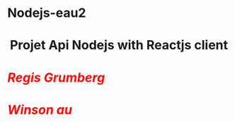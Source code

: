 # Nodejs-eau2
<h1 style="text-align:center">Projet Api Nodejs with Reactjs client</h1>
<h1 style="color:red"><i>Regis Grumberg</i></h1>

<h1 style="color:red"><i>Winson au</i></h1>
